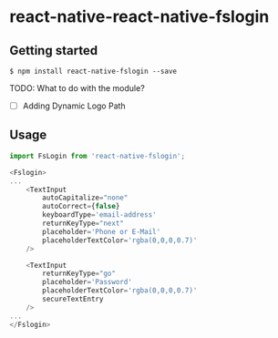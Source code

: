 
# react-native-react-native-fslogin

## Getting started

`$ npm install react-native-fslogin --save`

TODO: What to do with the module?
- [ ] Adding Dynamic Logo Path

## Usage
```javascript
import FsLogin from 'react-native-fslogin';

<Fslogin>
...
    <TextInput
        autoCapitalize="none"
        autoCorrect={false}
        keyboardType='email-address'
        returnKeyType="next"
        placeholder='Phone or E-Mail'
        placeholderTextColor='rgba(0,0,0,0.7)'
    />

    <TextInput
        returnKeyType="go"
        placeholder='Password'
        placeholderTextColor='rgba(0,0,0,0.7)'
        secureTextEntry
    />
...
</Fslogin>
```
